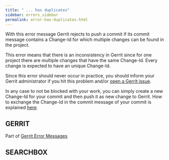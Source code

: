 ```yaml
---
title: " ... has duplicates"
sidebar: errors_sidebar
permalink: error-has-duplicates.html
---
```

With this error message Gerrit rejects to push a commit if its commit
message contains a Change-Id for which multiple changes can be found in
the project.

This error means that there is an inconsistency in Gerrit since for one
project there are multiple changes that have the same Change-Id. Every
change is expected to have an unique Change-Id.

Since this error should never occur in practice, you should inform your
Gerrit administrator if you hit this problem and/or [open a Gerrit
issue](https://bugs.chromium.org/p/gerrit/issues/list).

In any case to not be blocked with your work, you can simply create a
new Change-Id for your commit and then push it as new change to Gerrit.
How to exchange the Change-Id in the commit message of your commit is
explained [here](error-push-fails-due-to-commit-message.html).

## GERRIT

Part of [Gerrit Error Messages](error-messages.html)

## SEARCHBOX

